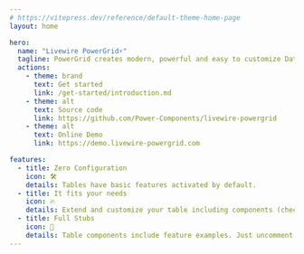 ```yaml
---
# https://vitepress.dev/reference/default-theme-home-page
layout: home

hero:
  name: "Livewire PowerGrid⚡"
  tagline: PowerGrid creates modern, powerful and easy to customize Datatables based on Laravel Livewire library.
  actions:
    - theme: brand
      text: Get started
      link: /get-started/introduction.md
    - theme: alt
      text: Source code
      link: https://github.com/Power-Components/livewire-powergrid
    - theme: alt
      text: Online Demo
      link: https://demo.livewire-powergrid.com

features:
  - title: Zero Configuration
    icon: 🛠️
    details: Tables have basic features activated by default.
  - title: It fits your needs
    icon: 🔥
    details: Extend and customize your table including components (checkbox, action buttons, editable fields), global search feature, column data filters and data export tool.
  - title: Full Stubs
    icon: 🫶
    details: Table components include feature examples. Just uncomment some code, enter your data, and it works!
---
```

